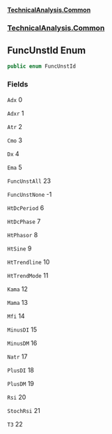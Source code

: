 #### [TechnicalAnalysis.Common](Atypical.TechnicalAnalysis.Common.md 'Atypical.TechnicalAnalysis.Common')
### [TechnicalAnalysis.Common](Atypical.TechnicalAnalysis.Common.md#TechnicalAnalysis.Common 'TechnicalAnalysis.Common')

## FuncUnstId Enum

```csharp
public enum FuncUnstId
```
### Fields

<a name='TechnicalAnalysis.Common.FuncUnstId.Adx'></a>

`Adx` 0

<a name='TechnicalAnalysis.Common.FuncUnstId.Adxr'></a>

`Adxr` 1

<a name='TechnicalAnalysis.Common.FuncUnstId.Atr'></a>

`Atr` 2

<a name='TechnicalAnalysis.Common.FuncUnstId.Cmo'></a>

`Cmo` 3

<a name='TechnicalAnalysis.Common.FuncUnstId.Dx'></a>

`Dx` 4

<a name='TechnicalAnalysis.Common.FuncUnstId.Ema'></a>

`Ema` 5

<a name='TechnicalAnalysis.Common.FuncUnstId.FuncUnstAll'></a>

`FuncUnstAll` 23

<a name='TechnicalAnalysis.Common.FuncUnstId.FuncUnstNone'></a>

`FuncUnstNone` -1

<a name='TechnicalAnalysis.Common.FuncUnstId.HtDcPeriod'></a>

`HtDcPeriod` 6

<a name='TechnicalAnalysis.Common.FuncUnstId.HtDcPhase'></a>

`HtDcPhase` 7

<a name='TechnicalAnalysis.Common.FuncUnstId.HtPhasor'></a>

`HtPhasor` 8

<a name='TechnicalAnalysis.Common.FuncUnstId.HtSine'></a>

`HtSine` 9

<a name='TechnicalAnalysis.Common.FuncUnstId.HtTrendline'></a>

`HtTrendline` 10

<a name='TechnicalAnalysis.Common.FuncUnstId.HtTrendMode'></a>

`HtTrendMode` 11

<a name='TechnicalAnalysis.Common.FuncUnstId.Kama'></a>

`Kama` 12

<a name='TechnicalAnalysis.Common.FuncUnstId.Mama'></a>

`Mama` 13

<a name='TechnicalAnalysis.Common.FuncUnstId.Mfi'></a>

`Mfi` 14

<a name='TechnicalAnalysis.Common.FuncUnstId.MinusDI'></a>

`MinusDI` 15

<a name='TechnicalAnalysis.Common.FuncUnstId.MinusDM'></a>

`MinusDM` 16

<a name='TechnicalAnalysis.Common.FuncUnstId.Natr'></a>

`Natr` 17

<a name='TechnicalAnalysis.Common.FuncUnstId.PlusDI'></a>

`PlusDI` 18

<a name='TechnicalAnalysis.Common.FuncUnstId.PlusDM'></a>

`PlusDM` 19

<a name='TechnicalAnalysis.Common.FuncUnstId.Rsi'></a>

`Rsi` 20

<a name='TechnicalAnalysis.Common.FuncUnstId.StochRsi'></a>

`StochRsi` 21

<a name='TechnicalAnalysis.Common.FuncUnstId.T3'></a>

`T3` 22